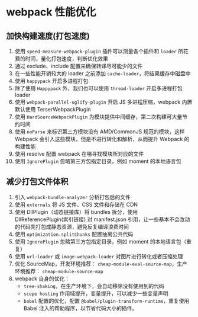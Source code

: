 # webpack 性能优化

## 加快构建速度(打包速度)

1. 使用 `speed-measure-webpack-plugin` 插件可以测量各个插件和 `loader` 所花费的时间，量化打包速度，判断优化效果
2. 通过 exclude、include 配置来确保转译尽可能少的文件
3. 在一些性能开销较大的 loader 之前添加 `cache-loader`，将结果缓存中磁盘中
4. 使用 `happypack` 开启多进程打包
5. 除了使用 `Happypack` 外，我们也可以使用 `thread-loader` 开启多进程打包 loader
6. 使用 `webpack-parallel-uglify-plugin` 开启 JS 多进程压缩，webpack 内置默认使用 TerserWebpackPlugin
7. 使用 `HardSourceWebpackPlugin` 为模块提供中间缓存，第二次构建可大量节约时间
8. 使用 `noParse` 来标识第三方模块没有 AMD/CommonJS 规范的模块，这样 Webpack 会引入这些模块，但是不进行转化和解析，从而提升 Webpack 的构建性能
9. 使用 resolve 配置 webpack 在哪寻找模块所对应的文件
10. 使用 `IgnorePlugin` 忽略第三方包指定目录，例如 moment 的本地语言包

## 减少打包文件体积

1. 引入 `webpack-bundle-analyzer` 分析打包后的文件
2. 使用 `externals` 将 JS 文件、CSS 文件和存储在 CDN
3. 使用 DllPlugin（动态链接库）将 bundles 拆分，使用 DllReferencePlugin(索引链接) 对 manifest.json 引用，让一些基本不会改动的代码先打包成静态资源，避免反复编译浪费时间
4. 使用 `optimization.splitChunks` 配置抽离公共代码
5. 使用 `IgnorePlugin` 忽略第三方包指定目录，例如 moment 的本地语言包（重复）
6. 使用 `url-loader` 或 `image-webpack-loader` 对图片进行转化或者压缩处理
7. 优化 SourceMap，开发环境推荐： `cheap-module-eval-source-map`，生产环境推荐： `cheap-module-source-map`
8. webpack 自身的优化：
   - `tree-shaking`，在生产环境下，会自动移除没有使用到的代码
   - `scope hosting` 作用域提升，变量提升，可以减少一些变量声明
   - `babel` 配置的优化，配置 `@babel/plugin-transform-runtime`，重复使用 Babel 注入的帮助程序，以节省代码大小的插件。
